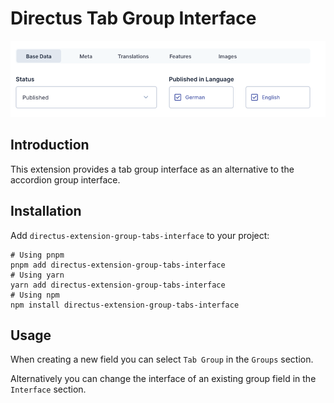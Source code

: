 # Directus Tab Group Interface

<picture>
  <source media="(prefers-color-scheme: dark)" srcset="./docs/screenshot-dark.png">
  <img alt="Screenshot of the tab group interface" src="./docs/screenshot-light.png">
</picture>

## Introduction

This extension provides a tab group interface as an alternative to the
accordion group interface.

## Installation

Add `directus-extension-group-tabs-interface` to your project:


```shell
# Using pnpm
pnpm add directus-extension-group-tabs-interface
# Using yarn
yarn add directus-extension-group-tabs-interface
# Using npm
npm install directus-extension-group-tabs-interface
```

## Usage

When creating a new field you can select `Tab Group` in the `Groups` section.

Alternatively you can change the interface of an existing group field in the
`Interface` section.
